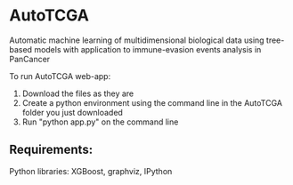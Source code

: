 # AutoTCGA
Automatic machine learning of multidimensional biological data using tree-based models with application to immune-evasion events analysis in PanCancer

To run AutoTCGA web-app:
1. Download the files as they are
2. Create a python environment using the command line in the AutoTCGA folder you just downloaded
3. Run "python app.py" on the command line

## Requirements:
Python libraries: XGBoost, graphviz, IPython
